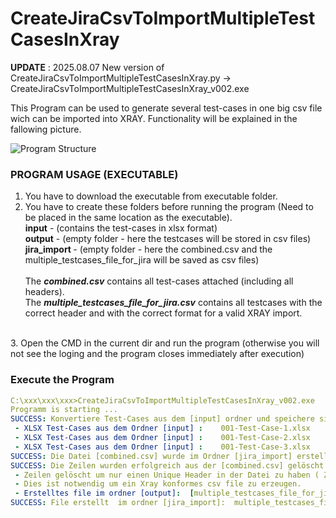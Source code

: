 # CreateJiraCsvToImportMultipleTestCasesInXray

**UPDATE** : 2025.08.07 New version of CreateJiraCsvToImportMultipleTestCasesInXray.py -> CreateJiraCsvToImportMultipleTestCasesInXray_v002.exe

This Program can be used to generate several test-cases in one big csv file wich can be imported into XRAY. Functionality will be explained in the fallowing picture.<br>

![Program Structure](./img/Program_structur_v2.PNG)

###  PROGRAM USAGE (EXECUTABLE)
1. You have to download the executable from executable folder.
2. You have to create these folders before running  the program (Need to be placed in the same location as the executable). <br>
   <b>input</b> -  (contains the test-cases in xlsx format)</b><br>
   <b>output</b> - (empty folder - here the testcases will be stored in csv files)</b><br>
   <b>jira_import </b>- (empty folder - here the combined.csv and the multiple_testcases_file_for_jira will be saved as csv files)</b><br>
<br>The **_combined.csv_** contains all test-cases attached (including all headers). <br>
   The **_multiple_testcases_file_for_jira.csv_** contains all testcases with the correct header and with the correct format for a valid XRAY import.<br>
<br>
3. Open the CMD in the current dir and run the program (otherwise you will not see the loging and the program closes immediately after execution)

### Execute the Program

```yml
C:\xxx\xxx\xxx>CreateJiraCsvToImportMultipleTestCasesInXray_v002.exe
Programm is starting ...
SUCCESS: Konvertiere Test-Cases aus dem [input] ordner und speichere sie im [output] Ordner im csv Format
 - XLSX Test-Cases aus dem Ordner [input] :    001-Test-Case-1.xlsx
 - XLSX Test-Cases aus dem Ordner [input] :    001-Test-Case-2.xlsx
 - XLSX Test-Cases aus dem Ordner [input] :    001-Test-Case-3.xlsx
SUCCESS: Die Datei [combined.csv] wurde im Ordner [jira_import] erstellt
SUCCESS: Die Zeilen wurden erfolgreich aus der [combined.csv] gelöscht :  [4, 7]
 - Zeilen gelöscht um nur einen Unique Header in der Datei zu haben ( Zeile 1 )
 - Dies ist notwendig um ein Xray konformes csv file zu erzeugen.
 - Erstelltes file im ordner [output]:  [multiple_testcases_file_for_jira.csv]
SUCCESS: File erstellt  im ordner [jira_import]:  multiple_testcases_file_for_jira.csv - Mit diesem File können nun mehrere Test-Cases mit einem mal über den Xray-Test-Case-Importer importiert werden.
```

 

